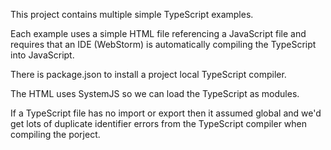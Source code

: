 This project contains multiple simple TypeScript examples.

Each example uses a simple HTML file referencing a JavaScript file
and requires that an IDE (WebStorm) is automatically compiling
the TypeScript into JavaScript.

There is package.json to install a project local TypeScript compiler.

The HTML uses SystemJS so we can load the TypeScript as modules.

If a TypeScript file has no import or export then it assumed global
and we'd get lots of duplicate identifier errors from the TypeScript
compiler when compiling the porject.